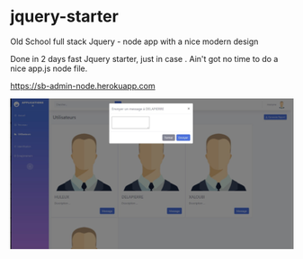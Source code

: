 # jquery-starter
Old School full stack Jquery - node app with a nice modern design


Done in 2 days fast Jquery starter, just in case . Ain't got no time to do a nice app.js node file.


https://sb-admin-node.herokuapp.com


![Screenshot](jquerystarter.jpg)
